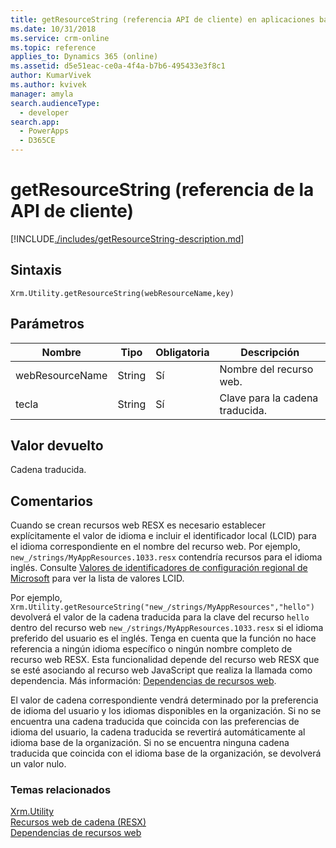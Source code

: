 ```yaml
---
title: getResourceString (referencia API de cliente) en aplicaciones basadas en modelos | Microsoft Docs
ms.date: 10/31/2018
ms.service: crm-online
ms.topic: reference
applies_to: Dynamics 365 (online)
ms.assetid: d5e51eac-ce0a-4f4a-b7b6-495433e3f8c1
author: KumarVivek
ms.author: kvivek
manager: amyla
search.audienceType:
  - developer
search.app:
  - PowerApps
  - D365CE
---
```

# <a name="getresourcestring-client-api-reference"></a>getResourceString (referencia de la API de cliente)



[!INCLUDE[./includes/getResourceString-description.md](./includes/getResourceString-description.md)] 

## <a name="syntax"></a>Sintaxis

`Xrm.Utility.getResourceString(webResourceName,key)` 

## <a name="parameters"></a>Parámetros

|Nombre |Tipo |Obligatoria |Descripción |
|---|---|---|---|
|webResourceName|String|Sí|Nombre del recurso web.|
|tecla|String|Sí|Clave para la cadena traducida.|

## <a name="return-value"></a>Valor devuelto

Cadena traducida.

## <a name="remarks"></a>Comentarios

<!-- 
Content adapted from /developer/resx-web-resources 
If you change this, make sure that topic is in sync.
-->

Cuando se crean recursos web RESX es necesario establecer explícitamente el valor de idioma e incluir el identificador local (LCID) para el idioma correspondiente en el nombre del recurso web. Por ejemplo, `new_/strings/MyAppResources.1033.resx` contendría recursos para el idioma inglés. Consulte [Valores de identificadores de configuración regional de Microsoft](https://msdn.microsoft.com/library/ms912047(WinEmbedded.10).aspx) para ver la lista de valores LCID.

Por ejemplo, `Xrm.Utility.getResourceString("new_/strings/MyAppResources","hello")` devolverá el valor de la cadena traducida para la clave del recurso `hello` dentro del recurso web `new_/strings/MyAppResources.1033.resx` si el idioma preferido del usuario es el inglés. Tenga en cuenta que la función no hace referencia a ningún idioma específico o ningún nombre completo de recurso web RESX. Esta funcionalidad depende del recurso web RESX que se esté asociando al recurso web JavaScript que realiza la llamada como dependencia. Más información: [Dependencias de recursos web](../../../web-resource-dependencies.md).

El valor de cadena correspondiente vendrá determinado por la preferencia de idioma del usuario y los idiomas disponibles en la organización. Si no se encuentra una cadena traducida que coincida con las preferencias de idioma del usuario, la cadena traducida se revertirá automáticamente al idioma base de la organización. Si no se encuentra ninguna cadena traducida que coincida con el idioma base de la organización, se devolverá un valor nulo.

### <a name="related-topics"></a>Temas relacionados

[Xrm.Utility](../xrm-utility.md)<br />
[Recursos web de cadena (RESX)](../../../resx-web-resources.md)<br />
[Dependencias de recursos web](../../../web-resource-dependencies.md)



